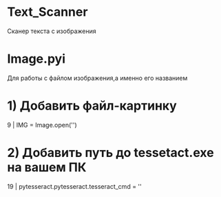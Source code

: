 # Text_Scanner
Сканер текста с изображения
# Image.pyi
Для работы с файлом изображения,а именно его названием

# 1) Добавить файл-картинку
9 | IMG = Image.open('')

# 2) Добавить путь до tessetact.exe на вашем ПК
19 | pytesseract.pytesseract.tesseract_cmd = ''

